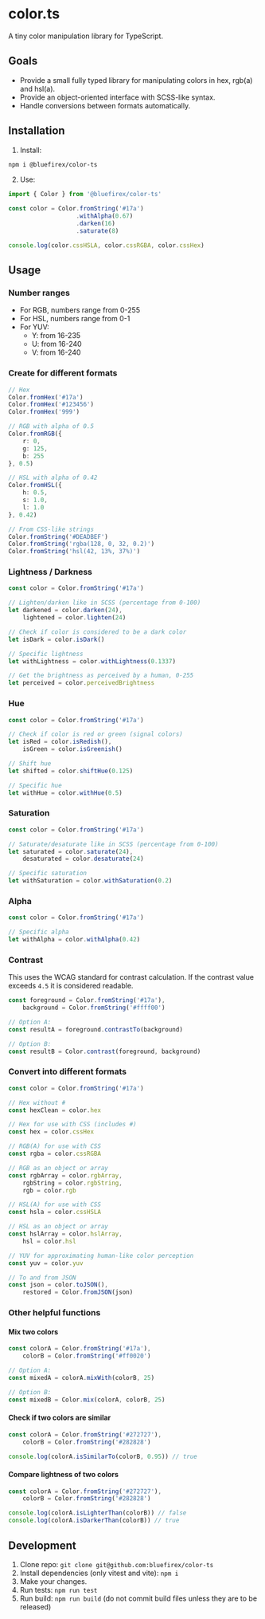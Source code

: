 # color.ts

A tiny color manipulation library for TypeScript.

## Goals

- Provide a small fully typed library for manipulating colors in hex, rgb(a) and hsl(a).
- Provide an object-oriented interface with SCSS-like syntax.
- Handle conversions between formats automatically.

## Installation

1. Install:

```bash
npm i @bluefirex/color-ts
```

2. Use:

```ts
import { Color } from '@bluefirex/color-ts'

const color = Color.fromString('#17a')
                   .withAlpha(0.67)
                   .darken(16)
                   .saturate(8)

console.log(color.cssHSLA, color.cssRGBA, color.cssHex)
```

## Usage

### Number ranges

- For RGB, numbers range from 0-255
- For HSL, numbers range from 0-1
- For YUV:
  - Y: from 16-235
  - U: from 16-240
  - V: from 16-240

### Create for different formats

```ts
// Hex
Color.fromHex('#17a')
Color.fromHex('#123456')
Color.fromHex('999')

// RGB with alpha of 0.5
Color.fromRGB({
	r: 0,
	g: 125,
	b: 255
}, 0.5)

// HSL with alpha of 0.42
Color.fromHSL({
    h: 0.5,
    s: 1.0,
    l: 1.0
}, 0.42)

// From CSS-like strings
Color.fromString('#DEADBEF')
Color.fromString('rgba(128, 0, 32, 0.2)')
Color.fromString('hsl(42, 13%, 37%)')
```

### Lightness / Darkness

```ts
const color = Color.fromString('#17a')

// Lighten/darken like in SCSS (percentage from 0-100)
let darkened = color.darken(24),
    lightened = color.lighten(24)

// Check if color is considered to be a dark color
let isDark = color.isDark()

// Specific lightness
let withLightness = color.withLightness(0.1337)

// Get the brightness as perceived by a human, 0-255
let perceived = color.perceivedBrightness
```

### Hue

```ts
const color = Color.fromString('#17a')

// Check if color is red or green (signal colors)
let isRed = color.isRedish(),
    isGreen = color.isGreenish()

// Shift hue
let shifted = color.shiftHue(0.125)

// Specific hue
let withHue = color.withHue(0.5)
```

### Saturation

```ts
const color = Color.fromString('#17a')

// Saturate/desaturate like in SCSS (percentage from 0-100)
let saturated = color.saturate(24),
    desaturated = color.desaturate(24)

// Specific saturation
let withSaturation = color.withSaturation(0.2)
```

### Alpha

```ts
const color = Color.fromString('#17a')

// Specific alpha
let withAlpha = color.withAlpha(0.42)
```

### Contrast

This uses the WCAG standard for contrast calculation. If the contrast value exceeds `4.5` it is considered readable.

```ts
const foreground = Color.fromString('#17a'),
    background = Color.fromString('#ffff00')

// Option A:
const resultA = foreground.contrastTo(background)

// Option B:
const resultB = Color.contrast(foreground, background)
```

### Convert into different formats

```ts
const color = Color.fromString('#17a')

// Hex without #
const hexClean = color.hex

// Hex for use with CSS (includes #)
const hex = color.cssHex

// RGB(A) for use with CSS
const rgba = color.cssRGBA

// RGB as an object or array
const rgbArray = color.rgbArray,
    rgbString = color.rgbString,
    rgb = color.rgb

// HSL(A) for use with CSS
const hsla = color.cssHSLA

// HSL as an object or array
const hslArray = color.hslArray,
	hsl = color.hsl

// YUV for approximating human-like color perception
const yuv = color.yuv

// To and from JSON
const json = color.toJSON(),
    restored = Color.fromJSON(json)
```

### Other helpful functions

#### Mix two colors

```ts
const colorA = Color.fromString('#17a'),
    colorB = Color.fromString('#ff0020')

// Option A:
const mixedA = colorA.mixWith(colorB, 25)

// Option B:
const mixedB = Color.mix(colorA, colorB, 25)
```

#### Check if two colors are similar

```ts
const colorA = Color.fromString('#272727'),
	colorB = Color.fromString('#282828')

console.log(colorA.isSimilarTo(colorB, 0.95)) // true
```

#### Compare lightness of two colors

```ts
const colorA = Color.fromString('#272727'),
	colorB = Color.fromString('#282828')

console.log(colorA.isLighterThan(colorB)) // false
console.log(colorA.isDarkerThan(colorB)) // true
```

## Development

1. Clone repo: `git clone git@github.com:bluefirex/color-ts`
2. Install dependencies (only vitest and vite): `npm i`
3. Make your changes.
4. Run tests: `npm run test`
5. Run build: `npm run build` (do not commit build files unless they are to be released)
